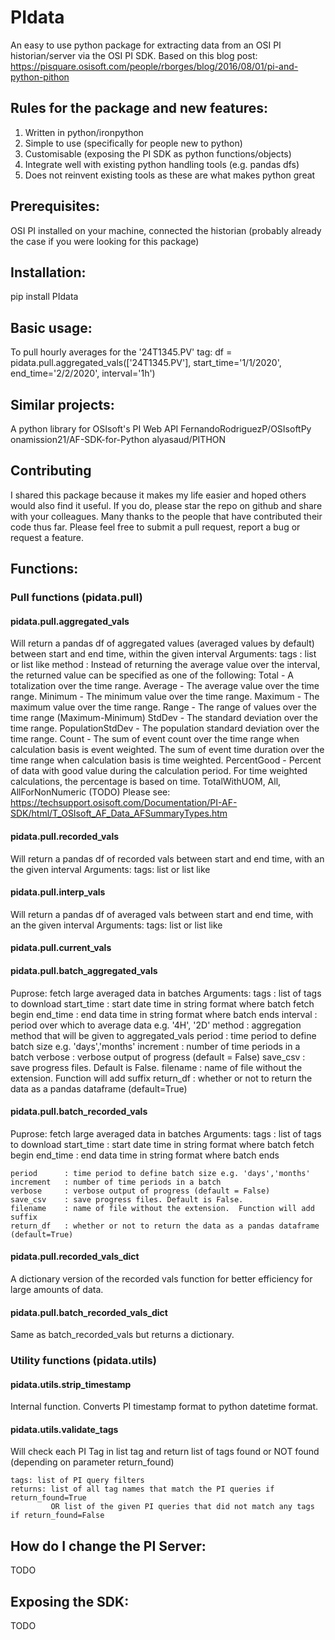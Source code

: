 # PIdata
An easy to use python package for extracting data from an OSI PI historian/server via the OSI PI SDK. Based on this blog post: https://pisquare.osisoft.com/people/rborges/blog/2016/08/01/pi-and-python-pithon

## Rules for the package and new features:
1. Written in python/ironpython
2. Simple to use (specifically for people new to python)
3. Customisable (exposing the PI SDK as python functions/objects)
4. Integrate well with existing python handling tools (e.g. pandas dfs)
5. Does not reinvent existing tools as these are what makes python great

## Prerequisites: 
OSI PI installed on your machine, connected the historian (probably already the case if you were looking for this package)

## Installation:
pip install PIdata

## Basic usage:
To pull hourly averages for the '24T1345.PV' tag:
df = pidata.pull.aggregated_vals(['24T1345.PV'], start_time='1/1/2020', end_time='2/2/2020', interval='1h')

## Similar projects:
A python library for OSIsoft's PI Web API
FernandoRodriguezP/OSIsoftPy
onamission21/AF-SDK-for-Python
alyasaud/PITHON

## Contributing
I shared this package because it makes my life easier and hoped others would also find it useful. If you do, please star the repo on github and share with your colleagues. 
Many thanks to the people that have contributed their code thus far. Please feel free to submit a pull request, report a bug or request a feature.

## Functions: 

### Pull functions (pidata.pull)

#### pidata.pull.aggregated_vals
Will return a pandas df of aggregated values (averaged values by default) between start and end time, within the given interval
    Arguments: 
    tags         :  list or list like
    method       :  Instead of returning the average value over the interval, the returned value can be specified as one of the following: 
                    Total - A totalization over the time range.
                    Average - The average value over the time range.
                    Minimum - The minimum value over the time range.
                    Maximum - The maximum value over the time range.
                    Range - The range of values over the time range (Maximum-Minimum)
                    StdDev - The standard deviation over the time range.
                    PopulationStdDev - The population standard deviation over the time range.
                    Count - The sum of event count over the time range when calculation basis is event weighted. The sum of event time duration over the time range when calculation basis is time weighted.
                    PercentGood - Percent of data with good value during the calculation period. For time weighted calculations, the percentage is based on time.
                    TotalWithUOM, All, AllForNonNumeric (TODO)
                    Please see: https://techsupport.osisoft.com/Documentation/PI-AF-SDK/html/T_OSIsoft_AF_Data_AFSummaryTypes.htm

#### pidata.pull.recorded_vals
Will return a pandas df of recorded vals between start and end time, with an the given interval
    Arguments: 
    tags: list or list like

#### pidata.pull.interp_vals
Will return a pandas df of averaged vals between start and end time, with an the given interval
    Arguments: 
    tags: list or list like

#### pidata.pull.current_vals

#### pidata.pull.batch_aggregated_vals
Puprose: fetch large averaged data in batches
    Arguments:
    tags        : list of tags to download
    start_time  : start date time in string format where batch fetch begin
    end_time    : end data time in string format where batch ends
    interval    : period over which to average data e.g. '4H', '2D'
    method      : aggregation method that will be given to aggregated_vals
    period      : time period to define batch size e.g. 'days','months'
    increment   : number of time periods in a batch
    verbose     : verbose output of progress (default = False)
    save_csv    : save progress files. Default is False.
    filename    : name of file without the extension.  Function will add suffix
    return_df   : whether or not to return the data as a pandas dataframe (default=True)

#### pidata.pull.batch_recorded_vals
Puprose: fetch large averaged data in batches
    Arguments: 
    tags        : list of tags to download
    start_time  : start date time in string format where batch fetch begin
    end_time    : end data time in string format where batch ends
    
    
    period      : time period to define batch size e.g. 'days','months'
    increment   : number of time periods in a batch
    verbose     : verbose output of progress (default = False)
    save_csv    : save progress files. Default is False.
    filename    : name of file without the extension.  Function will add suffix
    return_df   : whether or not to return the data as a pandas dataframe (default=True)
    
#### pidata.pull.recorded_vals_dict
A dictionary version of the recorded vals function for better efficiency for large amounts of data.

#### pidata.pull.batch_recorded_vals_dict
Same as batch_recorded_vals but returns a dictionary. 

### Utility functions (pidata.utils)

#### pidata.utils.strip_timestamp
Internal function. Converts PI timestamp format to python datetime format. 

#### pidata.utils.validate_tags
Will check each PI Tag in list tag and return list of tags found or NOT found (depending on parameter return_found)
    
    tags: list of PI query filters
    returns: list of all tag names that match the PI queries if return_found=True 
             OR list of the given PI queries that did not match any tags if return_found=False


## How do I change the PI Server:
TODO

## Exposing the SDK:
TODO
